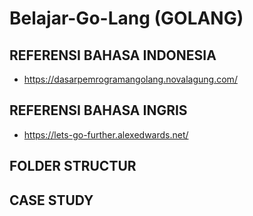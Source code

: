 # Belajar-Go-Lang (GOLANG)

## REFERENSI BAHASA INDONESIA

- https://dasarpemrogramangolang.novalagung.com/

## REFERENSI BAHASA INGRIS

- https://lets-go-further.alexedwards.net/

## FOLDER STRUCTUR


## CASE STUDY
